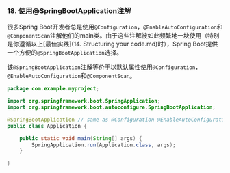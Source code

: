 ### 18. 使用@SpringBootApplication注解

很多Spring Boot开发者总是使用`@Configuration`，`@EnableAutoConfiguration`和`@ComponentScan`注解他们的main类。由于这些注解被如此频繁地一块使用（特别是你遵循以上[最佳实践](14. Structuring your code.md)时），Spring Boot提供一个方便的`@SpringBootApplication`选择。

该`@SpringBootApplication`注解等价于以默认属性使用`@Configuration`，`@EnableAutoConfiguration`和`@ComponentScan`。
```java
package com.example.myproject;

import org.springframework.boot.SpringApplication;
import org.springframework.boot.autoconfigure.SpringBootApplication;

@SpringBootApplication // same as @Configuration @EnableAutoConfiguration @ComponentScan
public class Application {

    public static void main(String[] args) {
        SpringApplication.run(Application.class, args);
    }

}
```
